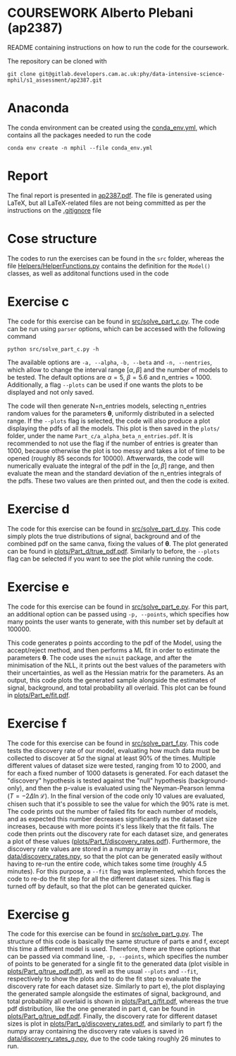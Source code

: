 # COURSEWORK Alberto Plebani (ap2387)

README containing instructions on how to run the code for the coursework.

The repository can be cloned with 
```shell
git clone git@gitlab.developers.cam.ac.uk:phy/data-intensive-science-mphil/s1_assessment/ap2387.git
```

# Anaconda 

The conda environment can be created using the [conda_env.yml](https://gitlab.developers.cam.ac.uk/phy/data-intensive-science-mphil/s1_assessment/ap2387/-/blob/main/conda_env.yml), which contains all the packages needed to run the code
```shell
conda env create -n mphil --file conda_env.yml
```

# Report

The final report is presented in [ap2387.pdf](https://gitlab.developers.cam.ac.uk/phy/data-intensive-science-mphil/s1_assessment/ap2387/-/blob/main/ap2387.pdf?ref_type=heads). The file is generated using LaTeX, but all LaTeX-related files are not being committed as per the instructions on the [.gitignore](https://gitlab.developers.cam.ac.uk/phy/data-intensive-science-mphil/s1_assessment/ap2387/-/blob/main/.gitignore?ref_type=heads) file

# Cose structure

The codes to run the exercises can be found in the ```src``` folder, whereas the file [Helpers/HelperFunctions.py](https://gitlab.developers.cam.ac.uk/phy/data-intensive-science-mphil/s1_assessment/ap2387/-/blob/main/Helpers/HelperFunctions.py?ref_type=heads) contains the definition for the ```Model()``` classes, as well as additonal functions used in the code

# Exercise c

The code for this exercise can be found in [src/solve_part_c.py](https://gitlab.developers.cam.ac.uk/phy/data-intensive-science-mphil/s1_assessment/ap2387/-/blob/main/src/solve_part_c.py). The code can be run using ```parser``` options, which can be accessed with the following command
```shell
python src/solve_part_c.py -h
```

The available options are ```-a, --alpha```, ```-b, --beta``` and ```-n, --nentries```, which allow to change the interval range $[\alpha,\beta]$ and the number of models to be tested. The default options are $\alpha=5$, $\beta=5.6$ and n_entries = 1000. Additionally, a flag ```--plots``` can be used if one wants the plots to be displayed and not only saved.

The code will then generate N=n_entries models, selecting n_entries random values for the parameters $\mathbf{\theta}$, uniformly distributed in a selected range. If the ```--plots``` flag is selected, the code will also produce a plot displaying the pdfs of all the models. This plot is then saved in the ```plots/``` folder, under the name ```Part_c/a_alpha_beta_n_entries.pdf```. It is recommended to not use the flag if the number of entries is greater than 1000, because otherwise the plot is too messy and takes a lot of time to be opened (roughly 85 seconds for 10000).
Aftwerwards, the code will numerically evaluate the integral of the pdf in the $[\alpha,\beta]$ range, and then evaluate the mean and the standard deviation of the n_entries integrals of the pdfs. These two values are then printed out, and then the code is exited.


# Exercise d

The code for this exercise can be found in [src/solve_part_d.py](https://gitlab.developers.cam.ac.uk/phy/data-intensive-science-mphil/s1_assessment/ap2387/-/blob/main/src/solve_part_d.py). This code simply plots the true distributions of signal, background and of the combined pdf on the same canva, fixing the values of $\mathbf{\theta}$. The plot generated can be found in [plots/Part_d/true_pdf.pdf](https://gitlab.developers.cam.ac.uk/phy/data-intensive-science-mphil/s1_assessment/ap2387/-/blob/main/plots/Part_d/true_pdf.pdf). Similarly to before, the ```--plots``` flag can be selected if you want to see the plot while running the code.

# Exercise e

The code for this exercise can be found in [src/solve_part_e.py](https://gitlab.developers.cam.ac.uk/phy/data-intensive-science-mphil/s1_assessment/ap2387/-/blob/main/src/solve_part_e.py). For this part, an additional option can be passed using ```-p, --points```, which specifies how many points the user wants to generate, with this number set by default at 100000.

This code generates p points according to the pdf of the Model, using the accept/reject method, and then performs a ML fit in order to estimate the parameters $\mathbf{\theta}$. The code uses the ```minuit``` package, and after the minimisation of the NLL, it prints out the best values of the parameters with their uncertainties, as well as the Hessian matrix for the parameters. As an output, this code plots the generated sample alongside the estimates of signal, background, and total probability all overlaid. This plot can be found in [plots/Part_e/fit.pdf](https://gitlab.developers.cam.ac.uk/phy/data-intensive-science-mphil/s1_assessment/ap2387/-/blob/main/plots/Part_e/fit.pdf).  

# Exercise f

The code for this exercise can be found in [src/solve_part_f.py](https://gitlab.developers.cam.ac.uk/phy/data-intensive-science-mphil/s1_assessment/ap2387/-/blob/main/src/solve_part_f.py). This code tests the discovery rate of our model, evaluating how much data must be collected to discover at $5\sigma$ the signal at least 90% of the times. Multiple different values of dataset size were tested, ranging from 10 to 2000, and for each a fixed number of 1000 datasets is generated. For each dataset the "discovery" hypothesis is tested against the "null" hypothesis (background-only), and then the p-value is evaluated using the Neyman-Pearson lemma ($T=-2\Delta \ln \mathcal{L}$). In the final version of the code only 10 values are evaluated, chisen such that it's possible to see the value for which the 90% rate is met. The code prints out the number of failed fits for each number of models, and as expected this number decreases significantly as the dataset size increases, because with more points it's less likely that the fit fails. The code then prints out the discovery rate for each dataset size, and generates a plot of these values ([plots/Part_f/discovery_rates.pdf](https://gitlab.developers.cam.ac.uk/phy/data-intensive-science-mphil/s1_assessment/ap2387/-/blob/main/plots/Part_f/discovery_rates.pdf)). Furthermore, the discovery rate values are stored in a numpy array in [data/discovery_rates.npy](https://gitlab.developers.cam.ac.uk/phy/data-intensive-science-mphil/s1_assessment/ap2387/-/blob/main/data/discovery_rates.npy), so that the plot can be generated easily without having to re-run the entire code, which takes some time (roughly 4.5 minutes). For this purpose, a ```--fit``` flag was implemented, which forces the code to re-do the fit step for all the different dataset sizes. This flag is turned off by default, so that the plot can be generated quicker.

# Exercise g

The code for this exercise can be found in [src/solve_part_g.py](https://gitlab.developers.cam.ac.uk/phy/data-intensive-science-mphil/s1_assessment/ap2387/-/blob/main/src/solve_part_g.py). The structure of this code is basically the same structure of parts e and f, except this time a different model is used. Therefore, there are three options that can be passed via command line, ```-p, --points```, which specifies the number of points to be generated for a single fit to the generated data (plot visible in [plots/Part_g/true_pdf.pdf](https://gitlab.developers.cam.ac.uk/phy/data-intensive-science-mphil/s1_assessment/ap2387/-/blob/main/plots/Part_g/true_pdf.pdf)), as well as the usual ```--plots``` and ```--fit```, respectively to show the plots and to do the fit step to evaluate the discovery rate for each dataset size. Similarly to part e), the plot displaying the generated sample alongside the estimates of signal, background, and total probability all overlaid is shown in [plots/Part_g/fit.pdf](https://gitlab.developers.cam.ac.uk/phy/data-intensive-science-mphil/s1_assessment/ap2387/-/blob/main/plots/Part_g/fit.pdf), whereas the true pdf distribution, like the one generated in part d, can be found in [plots/Part_g/true_pdf.pdf](https://gitlab.developers.cam.ac.uk/phy/data-intensive-science-mphil/s1_assessment/ap2387/-/blob/main/plots/Part_g/true_pdf.pdf). Finally, the discovery rate for different dataset sizes is plot in [plots/Part_g/discovery_rates.pdf](https://gitlab.developers.cam.ac.uk/phy/data-intensive-science-mphil/s1_assessment/ap2387/-/blob/main/plots/Part_g/discovery_rate.pdf), and similarly to part f) the numpy array containing the discovery rate values is saved in [data/discovery_rates_g.npy](https://gitlab.developers.cam.ac.uk/phy/data-intensive-science-mphil/s1_assessment/ap2387/-/blob/main/data/discovery_rates_g.npy), due to the code taking roughly 26 minutes to run.